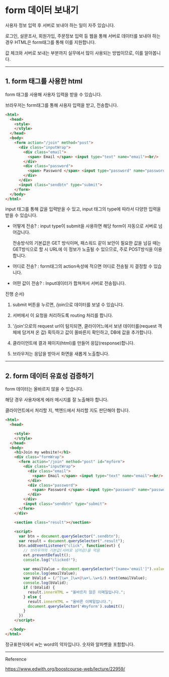 # form 데이터 보내기

사용자 정보 입력 후 서버로 보내야 하는 일이 자주 있습니다.

로그인, 설문조사, 회원가입, 주문정보 입력 등 웹을 통해 서버로 데이터를 보내야 하는 경우 HTML은 form태그를 통해 이를 지원합니다.

값 체크와 서버로 보내는 부분까지 실무에서 많이 사용되는 방법이므로, 이를 알아봅니다.



---

## 1. form 태그를 사용한 html

form 태그를 사용해 사용자 입력을 받을 수 있습니다.

브라우저는 form태그를 통해 사용자 입력을 받고, 전송합니다.

```html
<html>
  <head>
    <style>
    </style>
  </head>
  <body>
    <form action="/join" method="post">
      <div class="inputWrap">
        <div class="email">
          <span> Email </span> <input type="text" name="email"><br/>
        </div>
        <div class="password">
          <span> Password </span> <input type="password" name="password"><br/>
        </div>
      </div>
      <input class="sendbtn" type="submit">
    </form>
  </body>
</html>
```





input 태그를 통해 값을 입력받을 수 있고, input 태그의 type에 따라서 다양한 입력을 받을 수 있습니다.

* 어떻게 전송? : input type이 submit을 사용하면 해당 form이 자동으로 서버로 넘어갑니다.

  전송방식의 기본값은 GET 방식이며, 패스워드 같이 보안이 필요한 값을 넘길 때는 GET방식으로 할 시 URL에 이 정보가 노출될 수 있으므로, 주로 POST방식을 이용합니다.

* 어디로 전송? : form태그의 action속성에 적으면 어디로 전송될 지 결정할 수 있습니다.

* 어떤 값이 전송? : Input데이터가 합쳐져서 서버로 전송됩니다.



진행 순서)

1) submit 버튼을 누르면, /join으로 데이터를 보낼 수 있습니다. 

2) 서버에서 이 요청을 처리하도록 routing 처리를 합니다.

3) '/join'으로의 request url이 탐지되면, 클라이어느에서 보낸 데이터를(request 객체에 담겨져 온 값) 획득하고 값이 올바른지 확인하고, DB에 값을 추가합니다.

4) 클라이언트에 결과 페이지(html)를 만들어 응답(response)합니다.

5) 브라우저는 응답을 받아서 화면을 새롭게 노출합니다.



---

## 2. form 데이터 유효성 검증하기

form 데이터는 올바르지 않을 수 있습니다.

해당 경우 사용자에게 에러 메시지를 잘 노출해야 합니다.

클라이언트에서 처리할 지, 백엔드에서 처리할 지도 판단해야 합니다.



```html
<html>
  <head>

    <style>
    </style>
  </head>
  <body>
    <h1>Join my website!</h1>
    <div class="formWrap">
      <form action="/join" method="post" id="myform">
        <div class="inputWrap">
          <div class="email">
            <span> Email </span> <input type="text" name="email"><br/>
          </div>
          <div class="password">
            <span> Password </span> <input type="password" name="password"><br/>
          </div>
        </div>
        <input class="sendbtn" type="submit">
      </form>
    </div>

    <section class="result"></section>
    
    <script>
      var btn = document.querySelector(".sendbtn");
      var result = document.querySelector(".result");
      btn.addEventListener("click", function(evt) {
        // 브라우저의 기본값(서버로 넘어감)을 막음
        evt.preventDefault();
        console.log("clicked!");

        var emailValue = document.querySelector("[name='email']").value;
        console.log(emailValue);
        var bValid = (/^[\w+_]\w+@\w+\.\w+$/).test(emailValue);
        console.log(bValid);
        if (!bValid) {
          result.innerHTML = "올바르지 않은 이메일입니다.";
        } else {
          result.innerHTML = "올바른 이메일입니다.";
          document.querySelector('#myform').submit();
        }
      })
    </script>

  </body>
</html>
```



정규표현식에서 w는 word의 약자입니다. 숫자와 알파벳을 포함합니다.









---

Reference

https://www.edwith.org/boostcourse-web/lecture/22959/



